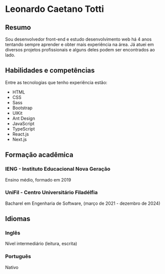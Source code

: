 # Leonardo Caetano Totti

## Resumo
Sou desenvolvedor front-end e estudo desenvolvimento web há 4 anos tentando sempre aprender e obter mais experiência na área. Já atuei em diversos projetos profissionais e alguns deles podem ser encontrados ao lado.

## Habilidades e competências
Entre as tecnologias que tenho experiência estão:

<ul>
  <li>HTML</li>
  <li>CSS</li>
  <li>Sass</li>
  <li>Bootstrap</li>
  <li>UIKit</li>
  <li>Ant Design</li>
  <li>JavaScript</li>
  <li>TypeScript</li>
  <li>React.js</li>
  <li>Next.js</li>
</ul>

## Formação acadêmica
### IENG - Instituto Educacional Nova Geração
Ensino médio, formado em 2019

### UniFil - Centro Universitário Filadélfia
Bacharel em Engenharia de Software, (março de 2021 - dezembro de 2024)

## Idiomas
### Inglês
Nível intermediário (leitura, escrita)

### Português
Nativo
